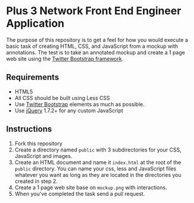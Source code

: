 Plus 3 Network Front End Engineer Application
==================

The purpose of this repository is to get a feel for how you would execute a basic task of creating HTML, CSS, and JavaScript from a mockup with annotations. The test is to take an annotated mockup and create a 1 page web site using the [Twitter Bootstrap framework](http://twitter.github.com/bootstrap/). 

## Requirements

- HTML5
- All CSS should be built using Less CSS
- Use [Twitter Bootstrap](http://twitter.github.com/bootstrap/) elements as much as possible.
- Use [jQuery](http://www.jquery.com) 1.7.2+ for any custom JavaScript

## Instructions

1. Fork this repository
2. Create a directory named ``public`` with 3 subdirectories for your CSS, JavaScript and images.
3. Create an HTML document and name it ``index.html`` at the root of the ``public`` directory. You can name your css, less and JavaScript files whatever you want as long as they are located in the directories you created in step 2.
4. Create a 1 page web site base on ``mockup.png`` with interactions.
5. When you've completed the task send a pull request.